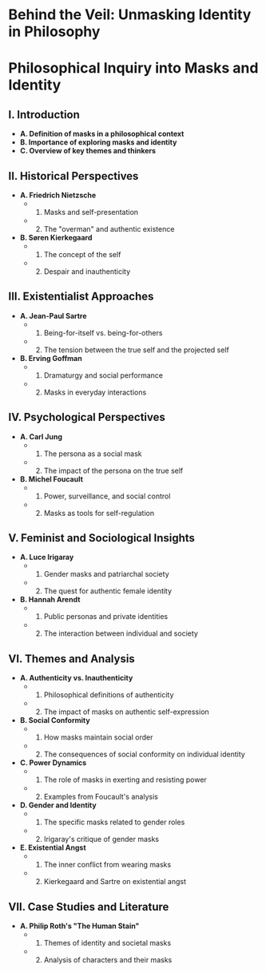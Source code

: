 # Behind the Veil: Unmasking Identity in Philosophy

# Philosophical Inquiry into Masks and Identity

## I. Introduction
   - **A. Definition of masks in a philosophical context**
   - **B. Importance of exploring masks and identity**
   - **C. Overview of key themes and thinkers**

## II. Historical Perspectives
   - **A. Friedrich Nietzsche**
     - 1. Masks and self-presentation
     - 2. The "overman" and authentic existence
   - **B. Søren Kierkegaard**
     - 1. The concept of the self
     - 2. Despair and inauthenticity

## III. Existentialist Approaches
   - **A. Jean-Paul Sartre**
     - 1. Being-for-itself vs. being-for-others
     - 2. The tension between the true self and the projected self
   - **B. Erving Goffman**
     - 1. Dramaturgy and social performance
     - 2. Masks in everyday interactions

## IV. Psychological Perspectives
   - **A. Carl Jung**
     - 1. The persona as a social mask
     - 2. The impact of the persona on the true self
   - **B. Michel Foucault**
     - 1. Power, surveillance, and social control
     - 2. Masks as tools for self-regulation

## V. Feminist and Sociological Insights
   - **A. Luce Irigaray**
     - 1. Gender masks and patriarchal society
     - 2. The quest for authentic female identity
   - **B. Hannah Arendt**
     - 1. Public personas and private identities
     - 2. The interaction between individual and society

## VI. Themes and Analysis
   - **A. Authenticity vs. Inauthenticity**
     - 1. Philosophical definitions of authenticity
     - 2. The impact of masks on authentic self-expression
   - **B. Social Conformity**
     - 1. How masks maintain social order
     - 2. The consequences of social conformity on individual identity
   - **C. Power Dynamics**
     - 1. The role of masks in exerting and resisting power
     - 2. Examples from Foucault's analysis
   - **D. Gender and Identity**
     - 1. The specific masks related to gender roles
     - 2. Irigaray's critique of gender masks
   - **E. Existential Angst**
     - 1. The inner conflict from wearing masks
     - 2. Kierkegaard and Sartre on existential angst

## VII. Case Studies and Literature
   - **A. Philip Roth's "The Human Stain"**
     - 1. Themes of identity and societal masks
     - 2. Analysis of characters and their masks
